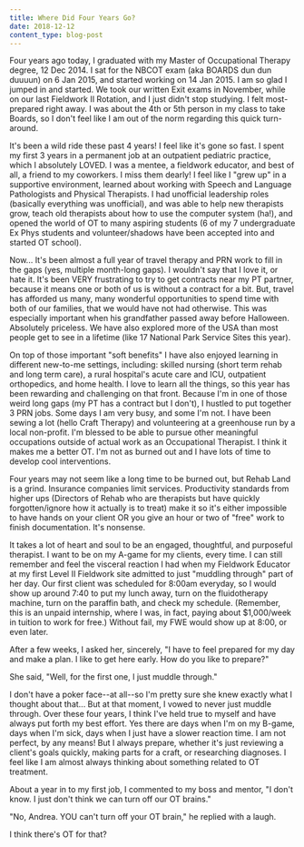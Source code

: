 ```yaml
---
title: Where Did Four Years Go?
date: 2018-12-12
content_type: blog-post
---
```

Four years ago today, I graduated with my Master of Occupational Therapy degree, 12 Dec 2014. I sat for the NBCOT exam (aka BOARDS dun dun duuuun) on 6 Jan 2015, and started working on 14 Jan 2015. I am so glad I jumped in and started. We took our written Exit exams in November, while on our last Fieldwork II Rotation, and I just didn't stop studying. I felt most-prepared right away. I was about the 4th or 5th person in my class to take Boards, so I don't feel like I am out of the norm regarding this quick turn-around.

It's been a wild ride these past 4 years! I feel like it's gone so fast. I spent my first 3 years in a permanent job at an outpatient pediatric practice, which I absolutely LOVED. I was a mentee, a fieldwork educator, and best of all, a friend to my coworkers. I miss them dearly! I feel like I "grew up" in a supportive environment, learned about working with Speech and Language Pathologists and Physical Therapists. I had unofficial leadership roles (basically everything was unofficial), and was able to help new therapists grow, teach old therapists about how to use the computer system (ha!), and opened the world of OT to many aspiring students (6 of my 7 undergraduate Ex Phys students and volunteer/shadows have been accepted into and started OT school).

Now... It's been almost a full year of travel therapy and PRN work to fill in the gaps (yes, multiple month-long gaps). I wouldn't say that I love it, or hate it. It's been VERY frustrating to try to get contracts near my PT partner, because it means one or both of us is without a contract for a bit. But, travel has afforded us many, many wonderful opportunities to spend time with both of our families, that we would have not had otherwise. This was especially important when his grandfather passed away before Halloween. Absolutely priceless. We have also explored more of the USA than most people get to see in a lifetime (like 17 National Park Service Sites this year).

On top of those important "soft benefits" I have also enjoyed learning in different new-to-me settings, including: skilled nursing (short term rehab and long term care), a rural hospital's acute care and ICU, outpatient orthopedics, and home health. I love to learn all the things, so this year has been rewarding and challenging on that front. Because I'm in one of those weird long gaps (my PT has a contract but I don't), I hustled to put together 3 PRN jobs. Some days I am very busy, and some I'm not. I have been sewing a lot (hello Craft Therapy) and volunteering at a greenhouse run by a local non-profit. I'm blessed to be able to pursue other meaningful occupations outside of actual work as an Occupational Therapist. I think it makes me a better OT. I'm not as burned out and I have lots of time to develop cool interventions. 

Four years may not seem like a long time to be burned out, but Rehab Land is a grind. Insurance companies limit services. Productivity standards from higher ups (Directors of Rehab who are therapists but have quickly forgotten/ignore how it actually is to treat) make it so it's either impossible to have hands on your client OR you give an hour or two of "free" work to finish documentation. It's nonsense. 

It takes a lot of heart and soul to be an engaged, thoughtful, and purposeful therapist. I want to be on my A-game for my clients, every time. I can still remember and feel the visceral reaction I had when my Fieldwork Educator at my first Level II Fieldwork site admitted to just "muddling through" part of her day. Our first client was scheduled for 8:00am everyday, so I would show up around 7:40 to put my lunch away, turn on the fluidotherapy machine, turn on the paraffin bath, and check my schedule. (Remember, this is an unpaid internship, where I was, in fact, paying about $1,000/week in tuition to work for free.) Without fail, my FWE would show up at 8:00, or even later. 

After a few weeks, I asked her, sincerely, "I have to feel prepared for my day and make a plan. I like to get here early. How do you like to prepare?" 

She said, "Well, for the first one, I just muddle through."

I don't have a poker face--at all--so I'm pretty sure she knew exactly what I thought about that... But at that moment, I vowed to never just muddle through. Over these four years, I think I've held true to myself and have always put forth my best effort. Yes there are days when I'm on my B-game, days when I'm sick, days when I just have a slower reaction time. I am not perfect, by any means! But I always prepare, whether it's just reviewing a client's goals quickly, making parts for a craft, or researching diagnoses. I feel like I am almost always thinking about something related to OT treatment. 

About a year in to my first job, I commented to my boss and mentor, "I don't know. I just don't think we can turn off our OT brains."

"No, Andrea. YOU can't turn off your OT brain," he replied with a laugh.

I think there's OT for that?